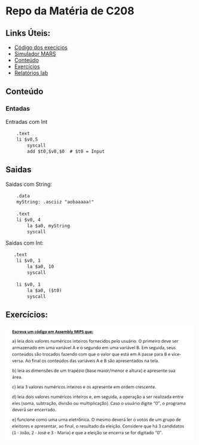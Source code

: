 # Repo da Matéria de C208
## Links Úteis:
* [Código dos execícios](https://github.com/BrunoVollin/c208/tree/master/src)
* [Simulador MARS](https://github.com/BrunoVollin/c208/blob/master/Mars4_5.jar)
* [Conteúdo](#conteúdo)
* [Exercícios](#exercícios)
* [Relatórios lab](https://github.com/BrunoVollin/c208/tree/master/lab)
## Conteúdo

### Entadas
Entradas com Int
```assembly
    .text	
	li $v0,5 
    	syscall
    	add $t0,$v0,$0  # $t0 = Input
```
##  Saidas
Saidas com String:
```assembly
    .data
	myString: .asciiz "aobaaaaa!"

    .text
	li $v0, 4
    	la $a0, myString
    	syscall
```
Saidas com Int:
```assembly
   .text	
	li $v0, 1
    	la $a0, 10
    	syscall

	li $v0, 1
    	la $a0, ($t0)
    	syscall
```



## Exercícios:
![](
https://raw.githubusercontent.com/BrunoVollin/c208/master/exercicios.png
)
